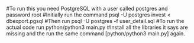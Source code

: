 #To run this you need PostgreSQL with a user called postgres and password root
#Initially run the command psql -U postgres invest < dbexport.pgsql
#Then run psql -U postgres -f user_detail.sql
#To run the actual code run python/python3 main.py
#Install all the libraries it says are missing and the run the same command [python/python3 main.py] again.
